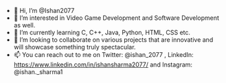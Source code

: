 - 👋 Hi, I’m @Ishan2077
- 👀 I’m interested in Video Game Development and Software Development as well.
- 🌱 I’m currently learning C, C++, Java, Python, HTML, CSS etc.
- 💞️ I’m looking to collaborate on various projects that are innovative and will showcase something truly spectacular.
- 📫 You can reach out to me on Twitter: @ishan_2077 , LinkedIn: https://www.linkedin.com/in/ishansharma2077/ and Instagram: @ishan._sharma1

<!---
Ishan2077/Ishan2077 is a ✨ special ✨ repository because its `README.md` (this file) appears on your GitHub profile.
You can click the Preview link to take a look at your changes.
--->
